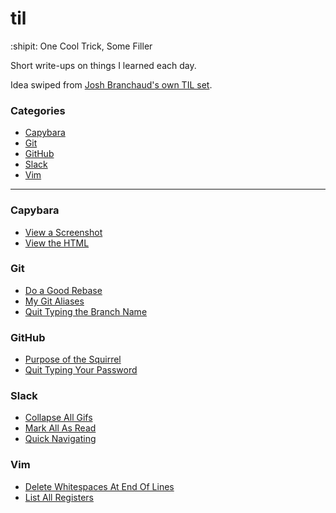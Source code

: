 # til
:shipit: One Cool Trick, Some Filler 

Short write-ups on things I learned each day. 

Idea swiped from [Josh Branchaud's own TIL
set](https://github.com/jbranchaud/til/blob/master/README.md).

### Categories

* [Capybara](#capybara)
* [Git](#git)
* [GitHub](#github)
* [Slack](#slack)
* [Vim](#vim)

---

### Capybara

- [View a Screenshot](capybara/view-a-screenshot.md)
- [View the HTML](capybara/view-the-html.md)

### Git

- [Do a Good Rebase](git/do-a-good-rebase.md)
- [My Git Aliases](git/my-git-aliases.md)
- [Quit Typing the Branch Name](git/quit-typing-the-branch-name.md)

### GitHub

- [Purpose of the Squirrel](github/purpose-of-the-squirrel.md)
- [Quit Typing Your Password](github/quit-typing-your-password.md)

### Slack

- [Collapse All Gifs](slack/collapse-all-gifs.md)
- [Mark All As Read](slack/mark-all-as-read.md)
- [Quick Navigating](slack/quick-navigating.md)

### Vim

- [Delete Whitespaces At End Of Lines](vim/delete-whitespace-at-end-of-lines.md)
- [List All Registers](vim/list-all-registers.md)
